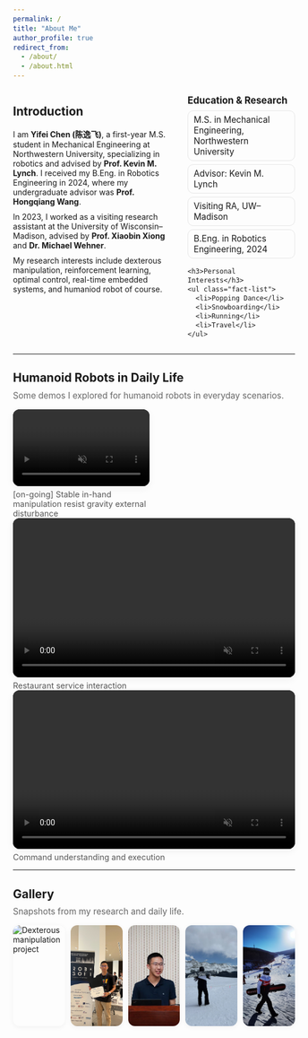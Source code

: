 ```yaml
---
permalink: /
title: "About Me"
author_profile: true
redirect_from:
  - /about/
  - /about.html
---
```


<!-- ===== Introduction ===== -->
<div class="about-wrap">
  <div class="about-left">
    <h2>Introduction</h2>
    <p>
      I am <strong>Yifei Chen (陈逸飞)</strong>, a first-year M.S. student in Mechanical Engineering at Northwestern University, specializing in robotics and advised by <strong>Prof. Kevin M. Lynch</strong>. I received my B.Eng. in Robotics Engineering in 2024, where my undergraduate advisor was <strong>Prof. Hongqiang Wang</strong>.  
    </p>
    <p>
      In 2023, I worked as a visiting research assistant at the University of Wisconsin–Madison, advised by <strong>Prof. Xiaobin Xiong</strong> and <strong>Dr. Michael Wehner</strong>.  
    </p>
    <p>
      My research interests include dexterous manipulation, reinforcement learning, optimal control, real-time embedded systems, and humaniod robot of course.
    </p>
  </div>

  <div class="about-right">
    <h3>Education & Research</h3>
    <ul class="fact-list">
      <li>M.S. in Mechanical Engineering, Northwestern University</li>
      <li>Advisor: Kevin M. Lynch</li>
      <li>Visiting RA, UW–Madison</li>
      <li>B.Eng. in Robotics Engineering, 2024</li>
    </ul>

    <h3>Personal Interests</h3>
    <ul class="fact-list">
      <li>Popping Dance</li>
      <li>Snowboarding</li>
      <li>Running</li>
      <li>Travel</li>
    </ul>
  </div>
</div>

<hr/>

<!-- ===== Humanoid Robot Showcase ===== -->
<h2>Humanoid Robots in Daily Life</h2>
<p class="subtle">Some demos I explored for humanoid robots in everyday scenarios.</p>

<div class="media-grid">
  <figure class="video-card">
    <div class="video-wrap">
      <video controls autoplay muted loop playsinline>
        <source src="/videos/in_hand_manipulation.mp4" type="video/mp4">
      </video>
    </div>
    <figcaption>[on-going] Stable in-hand manipulation resist gravity external disturbance</figcaption>
  </figure>
</div>
  <figure class="video-card">
    <div class="video-wrap">
      <video controls autoplay muted loop playsinline>
        <source src="/videos/Restruant_service.mp4" type="video/mp4">
      </video>
    </div>
    <figcaption>Restaurant service interaction</figcaption>
  </figure>

  <figure class="video-card">
    <div class="video-wrap">
      <video controls autoplay muted loop playsinline>
        <source src="/videos/understanding_cmd.mp4" type="video/mp4">
      </video>
    </div>
    <figcaption>Command understanding and execution</figcaption>
  </figure>
</div>

<hr/>

<!-- ===== Photo Gallery ===== -->
<h2>Gallery</h2>
<p class="subtle">Snapshots from my research and daily life.</p>

<div class="gallery-grid">
  <img src="/images/dexnex_real.png" alt="Dexterous manipulation project">
  <img src="/images/Robosoft.JPG" alt="Robosoft Conference">
  <img src="/images/Presentation.JPG" alt="Conference Presentation">
  <img src="/images/Back_snow.JPG" alt="Snowboarding - Back view">
  <img src="/images/font_snow.JPG" alt="Snowboarding - Front view">
</div>

<!-- ===== Styling ===== -->
<style>
/* Layout */
.about-wrap {
  display: grid;
  grid-template-columns: 1.2fr 0.8fr;
  gap: 24px;
  align-items: start;
}
.about-left p { margin: 0 0 10px; }

/* Info Blocks */
.about-right h3 {
  margin: 12px 0 8px;
  font-size: 1.05rem;
}
.fact-list {
  list-style: none;
  padding: 0;
  margin: 0 0 12px 0;
}
.fact-list li {
  padding: 6px 10px;
  border: 1px solid #e6e6e6;
  border-radius: 10px;
  font-size: 0.95rem;
  margin-bottom: 6px;
}

/* Subtle text */
.subtle {
  color: #666;
  font-size: 0.95rem;
  margin-top: -8px;
}

/* Videos */
.media-grid {
  display: grid;
  grid-template-columns: repeat(2, minmax(0, 1fr));
  gap: 16px;
  margin: 8px 0 0;
}
.video-card {
  margin: 0;
}
.video-wrap {
  position: relative;
  width: 100%;
  aspect-ratio: 16 / 9;
  background: #000;
  border-radius: 12px;
  overflow: hidden;
  box-shadow: 0 4px 14px rgba(0,0,0,0.06);
}
.video-wrap video {
  width: 100%;
  height: 100%;
  object-fit: cover;
}
.video-card figcaption {
  font-size: 0.9rem;
  color: #555;
  margin-top: 6px;
}

/* Gallery */
.gallery-grid {
  display: grid;
  grid-template-columns: repeat(5, minmax(0, 1fr));
  gap: 10px;
  margin-top: 8px;
}
.gallery-grid img {
  width: 100%;
  height: 180px;
  object-fit: cover;
  border-radius: 12px;
  box-shadow: 0 2px 10px rgba(0,0,0,0.05);
}

/* Responsive */
@media (max-width: 900px) {
  .about-wrap { grid-template-columns: 1fr; }
  .media-grid { grid-template-columns: 1fr; }
  .gallery-grid { grid-template-columns: repeat(3, 1fr); }
}
@media (max-width: 560px) {
  .gallery-grid { grid-template-columns: repeat(2, 1fr); }
  .gallery-grid img { height: 150px; }
}
</style>
